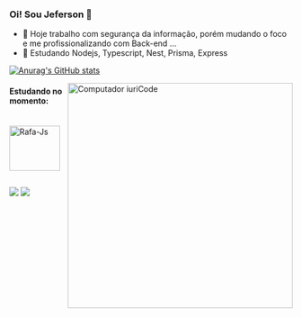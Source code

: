### Oi! Sou Jeferson 👋

- 🔭 Hoje trabalho com segurança da informação, porém mudando o foco e me profissionalizando com Back-end ...
- 🌱 Estudando Nodejs, Typescript, Nest, Prisma, Express

[![Anurag's GitHub stats](https://github-readme-stats.vercel.app/api?username=Jefersoncn&show_icons=true&theme=radical)](https://github.com/Jefersoncn/github-readme-stats)


<!-- imagem -->
<img src="https://raw.githubusercontent.com/MicaelliMedeiros/micaellimedeiros/master/image/computer-illustration.png" min-width="400px" max-width="400px" width="400px" align="right" alt="Computador iuriCode">

#### Estudando no momento:
<div style="display: inline_block"><br>
  <img align="center" alt="Rafa-Js" height="80" width="90" src="https://cdn.jsdelivr.net/gh/devicons/devicon/icons/nodejs/nodejs-original.svg">
</div>

##

<div> 
  <a href="https://instagram.com/jeferson_cn" target="_blank"><img src="https://img.shields.io/badge/-Instagram-%23E4405F?style=for-the-badge&logo=instagram&logoColor=white" target="_blank"></a>
  <a href = "mailto:jefersonc.neves@gmail.com"><img src="https://img.shields.io/badge/-Gmail-%23333?style=for-the-badge&logo=gmail&logoColor=white" target="_blank"></a>
</div>

